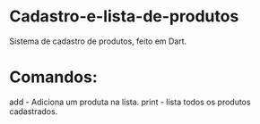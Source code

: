 # Cadastro-e-lista-de-produtos
Sistema de cadastro de produtos, feito em Dart.

# Comandos:

add - Adiciona um produta na lista.
print - lista todos os produtos cadastrados.
